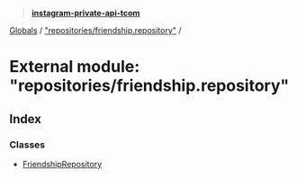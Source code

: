 > **[instagram-private-api-tcom](../README.md)**

[Globals](../README.md) / ["repositories/friendship.repository"](_repositories_friendship_repository_.md) /

# External module: "repositories/friendship.repository"

## Index

### Classes

* [FriendshipRepository](../classes/_repositories_friendship_repository_.friendshiprepository.md)